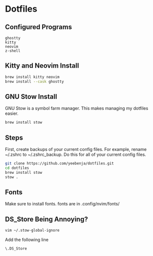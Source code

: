 # Dotfiles

## Configured Programs
```
ghostty
kitty
neovim
z-shell
```

## Kitty and Neovim Install
```bash
brew install kitty neovim 
brew install --cask ghostty
```

## GNU Stow Install
GNU Stow is a symbol farm manager. This makes managing my dotfiles easier.
```bash
brew install stow 
```

## Steps
First, create backups of your current config files. For example, rename ~/.zshrc to ~/.zshrc_backup. Do this for all of your current config files.
```bash
git clone https://github.com/yeebenja/dotfiles.git
cd dotfiles
brew install stow
stow .
```

## Fonts
Make sure to install fonts. fonts are in .config/nvim/fonts/

## DS_Store Being Annoying?
```bash
vim ~/.stow-global-ignore
```
Add the following line
```
\.DS_Store
```

